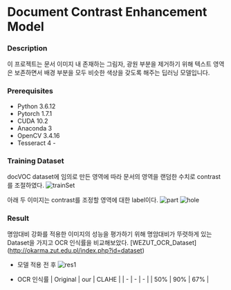 # Document Contrast Enhancement Model

### Description
이 프로젝트는 문서 이미지 내 존재하는 그림자, 광원 부분을 제거하기 위해 텍스트 영역은 보존하면서 배경 부분을 모두 비슷한 색상을 갖도록 해주는 딥러닝 모델입니다.

### Prerequisites
 * Python 3.6.12
 * Pytorch 1.7.1
 * CUDA 10.2
 * Anaconda 3
 * OpenCV 3.4.16
 * Tesseract 4 - 

### Training Dataset
 docVOC dataset에 임의로 만든 영역에 따라 문서의 영역을 랜덤한 수치로 contrast를 조절하였다.
![trainSet](https://user-images.githubusercontent.com/25381921/148642778-734947dc-38fc-448b-afe4-6bb637b03d9f.png)

 아래 두 이미지는 contrast를 조정할 영역에 대한 label이다.
![part](https://user-images.githubusercontent.com/25381921/148642780-8226fcfd-643a-4888-815e-c937cae9bb29.png)
![hole](https://user-images.githubusercontent.com/25381921/148642783-8045f6ab-d6eb-4c5e-beb1-2fe5a8170892.png)

### Result
 명암대비 강화를 적용한 이미지의 성능을 평가하기 위해 명암대비가 뚜렷하게 있는 Dataset을 가지고 OCR 인식률을 비교해보았다.
 [WEZUT_OCR_Dataset] (http://okarma.zut.edu.pl/index.php?id=dataset)

 * 모델 적용 전 후
   ![res1](https://user-images.githubusercontent.com/25381921/148643388-2675c98d-c384-4d93-b2fe-855bbc70b1b9.png)
 
 * OCR 인식률
  | Original | our | CLAHE |
  | - | - | - |
  | 50% | 90% | 67% |
